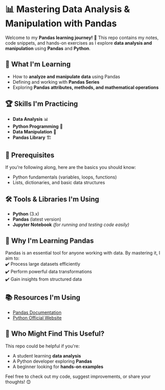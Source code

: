 # 📊 Mastering Data Analysis & Manipulation with Pandas  

Welcome to my **Pandas learning journey!** 🚀 This repo contains my notes, code snippets, and hands-on exercises as I explore **data analysis and manipulation** using **Pandas** and **Python**.  

## 🚀 What I'm Learning  
- How to **analyze and manipulate data** using Pandas  
- Defining and working with **Pandas Series**  
- Exploring **Pandas attributes, methods, and mathematical operations**  

## 🏆 Skills I'm Practicing  
- **Data Analysis** 📊  
- **Python Programming** 🐍  
- **Data Manipulation** 🔄  
- **Pandas Library** 🏗️  

## 📂 Prerequisites  
If you're following along, here are the basics you should know:  
- Python fundamentals (variables, loops, functions)  
- Lists, dictionaries, and basic data structures  

## 🛠️ Tools & Libraries I'm Using  
- **Python** (3.x)  
- **Pandas** (latest version)  
- **Jupyter Notebook** *(for running and testing code easily)*  

## 📌 Why I'm Learning Pandas  
Pandas is an essential tool for anyone working with data. By mastering it, I aim to:  
✔️ Process large datasets efficiently  
✔️ Perform powerful data transformations  
✔️ Gain insights from structured data  

## 📚 Resources I'm Using  
- [Pandas Documentation](https://pandas.pydata.org/docs/)  
- [Python Official Website](https://www.python.org/)  

## 🎯 Who Might Find This Useful?  
This repo could be helpful if you're:  
- A student learning **data analysis**  
- A Python developer exploring **Pandas**  
- A beginner looking for **hands-on examples**  

Feel free to check out my code, suggest improvements, or share your thoughts! 😊  
